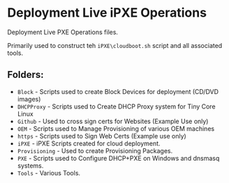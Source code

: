 # Deployment Live iPXE Operations

Deployment Live PXE Operations files. 

Primarily used to construct teh `iPXE\cloudboot.sh` script and all associated tools.

## Folders:

 * `Block` - Scripts used to create Block Devices for deployment (CD/DVD images)
 * `DHCPProxy` - Scripts used to Create DHCP Proxy system for Tiny Core Linux
 * `Github` - Used to cross sign certs for Websites (Example Use only)
 * `OEM` - Scripts used to Manage Provisioning of various OEM machines
 * `https` - Scripts used to Sign Web Certs (Example use only)
 * `iPXE` - iPXE Scripts created for cloud deployment.
 * `Provisioning` - Used to create Provisioning Packages.
 * `PXE` - Scripts used to Configure DHCP+PXE on Windows and dnsmasq systems.
 * `Tools` - Various Tools.
